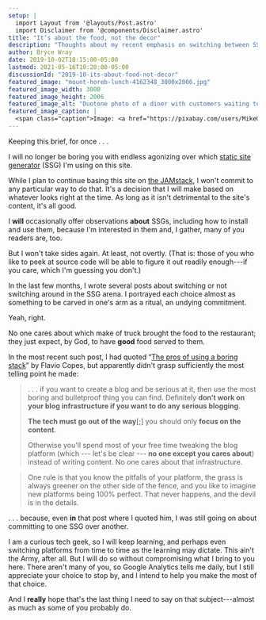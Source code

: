 ```yaml
---
setup: |
  import Layout from '@layouts/Post.astro'
  import Disclaimer from '@components/Disclaimer.astro'
title: "It’s about the food, not the decor"
description: "Thoughts about my recent emphasis on switching between SSGs."
author: Bryce Wray
date: 2019-10-02T18:15:00-05:00
lastmod: 2021-05-16T10:20:00-05:00
discussionId: "2019-10-its-about-food-not-decor"
featured_image: "mount-horeb-lunch-4162348_3000x2006.jpg"
featured_image_width: 3000
featured_image_height: 2006
featured_image_alt: "Duotone photo of a diner with customers waiting to be served"
featured_image_caption: |
  <span class="caption">Image: <a href="https://pixabay.com/users/MikeGoad-29415/?utm_source=link-attribution&amp;utm_medium=referral&amp;utm_campaign=image&amp;utm_content=4162348">Mike Goad</a>; <a href="https://pixabay.com/?utm_source=link-attribution&amp;utm_medium=referral&amp;utm_campaign=image&amp;utm_content=4162348">Pixabay</a></span>
---
```


<Disclaimer />

Keeping this brief, for once&nbsp;.&nbsp;.&nbsp;.

I will no longer be boring you with endless agonizing over which [static site generator](https://staticgen.com) (SSG) I'm using on this site.

While I plan to continue basing this site on [the JAMstack](https://jamstack.org), I won't commit to any particular way to do that. It's a decision that I will make based on whatever looks right at the time. As long as it isn't detrimental to the site's content, it's all good.

I **will** occasionally offer observations **about** SSGs, including how to install and use them, because I'm interested in them and, I gather, many of you readers are, too.

But I won't take sides again. At least, not overtly. (That is: those of you who like to peek at source code will be able to figure it out readily enough---if you care, which I'm guessing you don't.)

In the last few months, I wrote several posts about switching or not switching around in the SSG arena. I portrayed each choice almost as  something to be carved in one's arm as a ritual, an undying commitment.

Yeah, right.

No one cares about which make of truck brought the food to the restaurant; they just expect, by God, to have **good** food served to them.

In the most recent such post, I had quoted “[The pros of using a boring stack](https://flaviocopes.com/boring-stack/)” by Flavio Copes, but apparently didn't grasp sufficiently the most telling point he made:

> .&nbsp;.&nbsp;. if you want to create a blog and be serious at it, then use the most boring and bulletproof thing you can find. Definitely **don’t work on your blog infrastructure if you want to do any serious blogging**.
>
> **The tech must go out of the way**[;] you should only **focus on the content**.
>
> Otherwise you'll spend most of your free time tweaking the blog platform (which --- let's be clear --- **no one except you cares about**) instead of writing content. No one cares about that infrastructure.

> One rule is that you know the pitfalls of your platform, the grass is always greener on the other side of the fence, and you like to imagine new platforms being 100% perfect. That never happens, and the devil is in the details.

.&nbsp;.&nbsp;.&nbsp;because, even **in** that post where I quoted him, I was still going on about committing to one SSG over another.

I am a curious tech geek, so I will keep learning, and perhaps even switching platforms from time to time as the learning may dictate. This ain't the Army, after all. But I will do so without compromising what I bring to you here. There aren't many of you, so Google Analytics tells me daily, but I still appreciate your choice to stop by, and I intend to help you make the most of that choice.

And I **really** hope that's the last thing I need to say on that subject---almost as much as some of you probably do.
